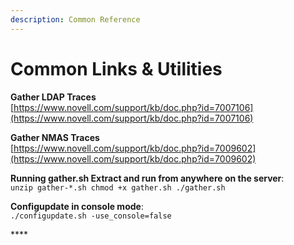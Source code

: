 ```yaml
---
description: Common Reference
---
```


# Common Links & Utilities

**Gather LDAP Traces**   
[https://www.novell.com/support/kb/doc.php?id=7007106](https://www.novell.com/support/kb/doc.php?id=7007106) 

**Gather NMAS Traces**   
[https://www.novell.com/support/kb/doc.php?id=7009602](https://www.novell.com/support/kb/doc.php?id=7009602)

**Running gather.sh Extract and run from anywhere on the server**:   
`unzip gather-*.sh chmod +x gather.sh ./gather.sh`

**Configupdate in console mode**:   
`./configupdate.sh -use_console=false`

\*\*\*\*




